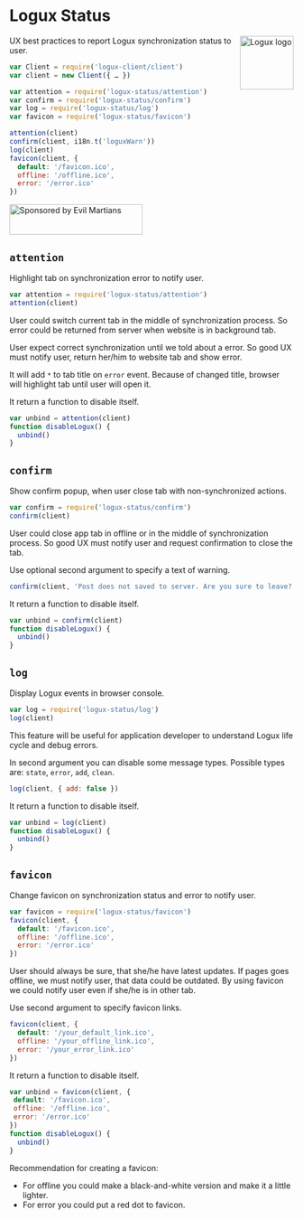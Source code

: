 # Logux Status

<img align="right" width="95" height="95" title="Logux logo"
     src="https://cdn.rawgit.com/logux/logux/master/logo.svg">

UX best practices to report Logux synchronization status to user.

```js
var Client = require('logux-client/client')
var client = new Client({ … })

var attention = require('logux-status/attention')
var confirm = require('logux-status/confirm')
var log = require('logux-status/log')
var favicon = require('logux-status/favicon')

attention(client)
confirm(client, i18n.t('loguxWarn'))
log(client)
favicon(client, {
  default: '/favicon.ico',
  offline: '/offline.ico',
  error: '/error.ico'
})
```

<a href="https://evilmartians.com/?utm_source=logux-status">
  <img src="https://evilmartians.com/badges/sponsored-by-evil-martians.svg"
       alt="Sponsored by Evil Martians" width="236" height="54">
</a>


## `attention`

Highlight tab on synchronization error to notify user.

```js
var attention = require('logux-status/attention')
attention(client)
```

User could switch current tab in the middle of synchronization process.
So error could be returned from server when website is in background tab.

User expect correct synchronization until we told about a error.
So good UX must notify user, return her/him to website tab and show error.

It will add `*` to tab title on `error` event. Because of changed title,
browser will highlight tab until user will open it.

It return a function to disable itself.

```js
var unbind = attention(client)
function disableLogux() {
  unbind()
}
```


## `confirm`

Show confirm popup, when user close tab with non-synchronized actions.

```js
var confirm = require('logux-status/confirm')
confirm(client)
```

User could close app tab in offline or in the middle of synchronization process.
So good UX must notify user and request confirmation to close the tab.

Use optional second argument to specify a text of warning.

```js
confirm(client, 'Post does not saved to server. Are you sure to leave?')
```

It return a function to disable itself.

```js
var unbind = confirm(client)
function disableLogux() {
  unbind()
}
```


## `log`

Display Logux events in browser console.

```js
var log = require('logux-status/log')
log(client)
```

This feature will be useful for application developer to understand
Logux life cycle and debug errors.

In second argument you can disable some message types.
Possible types are: `state`, `error`, `add`, `clean`.

```js
log(client, { add: false })
```

It return a function to disable itself.

```js
var unbind = log(client)
function disableLogux() {
  unbind()
}
```


## `favicon`

Change favicon on synchronization status and error to notify user.

```js
var favicon = require('logux-status/favicon')
favicon(client, {
  default: '/favicon.ico',
  offline: '/offline.ico',
  error: '/error.ico'
})
```

User should always be sure, that she/he have latest updates. 
If pages goes offline, we must notify user, that data could be outdated. 
By using favicon we could notify user even if she/he is in other tab.

Use second argument to specify favicon links.

```js
favicon(client, {
  default: '/your_default_link.ico',
  offline: '/your_offline_link.ico',
  error: '/your_error_link.ico'
})
```

It return a function to disable itself.

```js
var unbind = favicon(client, {
 default: '/favicon.ico',
 offline: '/offline.ico',
 error: '/error.ico'
})
function disableLogux() {
  unbind()
}
```

Recommendation for creating a favicon:
- For offline you could make a black-and-white version and make it a little lighter. 
- For error you could put a red dot to favicon.
